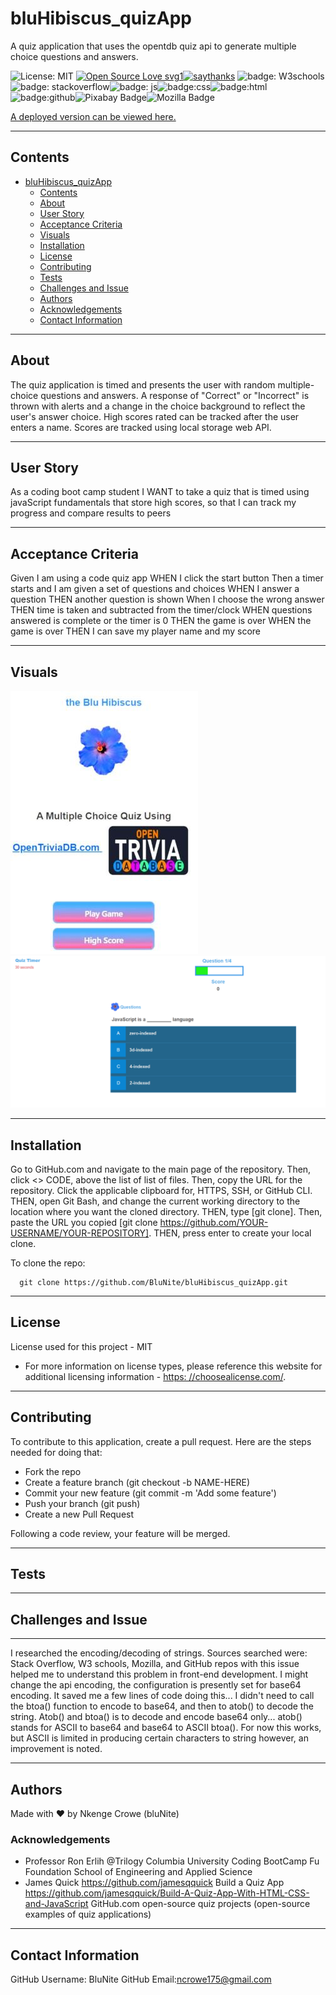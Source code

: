 # bluHibiscus_quizApp

A quiz application that uses the opentdb quiz api to generate multiple choice questions and answers.

![License: MIT](https://img.shields.io/badge/License-MIT-blue.svg)
[![Open Source Love svg1](https://badges.frapsoft.com/os/v1/open-source.svg?v=103)](https://github.com/ellerbrock/open-source-badges/)[![saythanks](https://img.shields.io/badge/say-thanks-ff69b4.svg)](https://github.com/jamesqquick)
![badge: W3schools](https://img.shields.io/badge/W3Schools-04AA6D.svg?style=for-the-badge&logo=W3Schools&logoColor=white)![badge: stackoverflow](https://img.shields.io/badge/Stack%20Overflow-F58025.svg?style=for-the-badge&logo=Stack-Overflow&logoColor=white)![badge: js](https://img.shields.io/badge/JavaScript-F7DF1E.svg?style=for-the-badge&logo=JavaScript&logoColor=black)![badge:css](https://img.shields.io/badge/CSS3-1572B6.svg?style=for-the-badge&logo=CSS3&logoColor=white)![badge:html](https://img.shields.io/badge/HTML5-E34F26.svg?style=for-the-badge&logo=HTML5&logoColor=white)![badge:github](https://img.shields.io/badge/GitHub-181717.svg?style=for-the-badge&logo=GitHub&logoColor=white)![Pixabay Badge](https://img.shields.io/badge/Pixabay-2EC66D?logo=pixabay&logoColor=fff&style=plastic)![Mozilla Badge](https://img.shields.io/badge/Mozilla-000?logo=mozilla&logoColor=fff&style=plastic)

[A deployed version can be viewed here.](https://blunite.github.io/bluHibiscus_quizApp/)

---

## Contents

- [bluHibiscus_quizApp](#bluhibiscus_quizapp)
  - [Contents](#contents)
  - [About](#about)
  - [User Story](#user-story)
  - [Acceptance Criteria](#acceptance-criteria)
  - [Visuals](#visuals)
  - [Installation](#installation)
  - [License](#license)
  - [Contributing](#contributing)
  - [Tests](#tests)
  - [Challenges and Issue](#challenges-and-issue)
  - [Authors](#authors)
   - [Acknowledgements](#acknowledgements)
  - [Contact Information](#contact-information)

---

## About

The quiz application is timed and presents the user with random multiple-choice questions and answers. A response of "Correct" or "Incorrect" is thrown with alerts and a change in the choice background to reflect the user's answer choice. High scores rated can be tracked after the user enters a name. Scores are tracked using local storage web API.

---

## User Story

As a coding boot camp student
I WANT to take a quiz that is timed using javaScript fundamentals that store high scores,
so that I can track my progress and compare results to peers

---

## Acceptance Criteria

Given I am using a code quiz app
WHEN I click the start button
Then a timer starts and I am given a set of questions and choices
WHEN I answer a question
THEN another question is shown
When I choose the wrong answer
THEN time is taken and subtracted from the timer/clock
WHEN questions answered is complete or the timer is 0
THEN the game is over
WHEN the game is over
THEN I can save my player name and my score

---

## Visuals

![image-index](assets/blu_hibiscus_index_html.jpg)
![image-game](assets/blu_hibiscus_game_js.png)

---

## Installation

Go to GitHub.com and navigate to the main page of the repository. Then, click <> CODE, above the list of list of files. Then, copy the URL for the repository. Click the applicable clipboard for, HTTPS, SSH, or GitHub CLI. THEN, open Git Bash, and change the current working directory to the location where you want the cloned directory. THEN, type [git clone]. Then, paste the URL you copied [git clone https://github.com/YOUR-USERNAME/YOUR-REPOSITORY]. THEN, press enter to create your local clone.

To clone the repo:

      git clone https://github.com/BluNite/bluHibiscus_quizApp.git

---

## License

License used for this project - MIT

- For more information on license types, please reference this website
  for additional licensing information - [https: //choosealicense.com/](https://choosealicense.com/).

---

## Contributing

To contribute to this application, create a pull request.
Here are the steps needed for doing that:

- Fork the repo
- Create a feature branch (git checkout -b NAME-HERE)
- Commit your new feature (git commit -m 'Add some feature')
- Push your branch (git push)
- Create a new Pull Request

Following a code review, your feature will be merged.

---

## Tests

---

## Challenges and Issue

---

I researched the encoding/decoding of strings. Sources searched were: Stack Overflow, W3 schools, Mozilla, and GitHub repos with this issue helped me to understand this problem in front-end development.
I might change the api encoding, the configuration is presently set for base64 encoding. It saved me a few lines of code doing this... I didn't need to call the btoa() function to encode to base64, and then to atob() to decode the string. Atob() and btoa() is to decode and encode base64 only... atob() stands for ASCII to base64 and base64 to ASCII btoa(). For now this works, but ASCII is limited in producing certain characters to string however, an improvement is noted.

---

## Authors

Made with :heart: by Nkenge Crowe (bluNite)

### Acknowledgements

- Professor Ron Erlih @Trilogy Columbia University Coding BootCamp Fu Foundation School of Engineering and Applied Science
- James Quick https://github.com/jamesqquick
  Build a Quiz App https://github.com/jamesqquick/Build-A-Quiz-App-With-HTML-CSS-and-JavaScript
  GitHub.com open-source quiz projects (open-source examples of quiz applications)

---

## Contact Information

GitHub Username: BluNite
GitHub Email:ncrowe175@gmail.com
